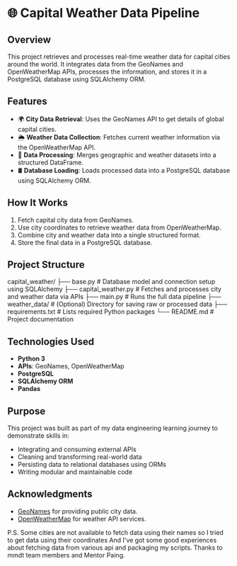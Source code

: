 # 🌐 Capital Weather Data Pipeline

## Overview

This project retrieves and processes real-time weather data for capital cities around the world. It integrates data from the GeoNames and OpenWeatherMap APIs, processes the information, and stores it in a PostgreSQL database using SQLAlchemy ORM.

## Features

- 🌍 **City Data Retrieval**: Uses the GeoNames API to get details of global capital cities.
- 🌦️ **Weather Data Collection**: Fetches current weather information via the OpenWeatherMap API.
- 🔄 **Data Processing**: Merges geographic and weather datasets into a structured DataFrame.
- 🛢️ **Database Loading**: Loads processed data into a PostgreSQL database using SQLAlchemy ORM.

## How It Works

1. Fetch capital city data from GeoNames.
2. Use city coordinates to retrieve weather data from OpenWeatherMap.
3. Combine city and weather data into a single structured format.
4. Store the final data in a PostgreSQL database.

## Project Structure

capital_weather/
├── base.py                 # Database model and connection setup using SQLAlchemy
├── capital_weather.py      # Fetches and processes city and weather data via APIs
├── main.py                 # Runs the full data pipeline
├── weather_data/           # (Optional) Directory for saving raw or processed data
├── requirements.txt        # Lists required Python packages
└── README.md               # Project documentation


## Technologies Used

- **Python 3**
- **APIs**: GeoNames, OpenWeatherMap
- **PostgreSQL**
- **SQLAlchemy ORM**
- **Pandas**

## Purpose

This project was built as part of my data engineering learning journey to demonstrate skills in:

- Integrating and consuming external APIs
- Cleaning and transforming real-world data
- Persisting data to relational databases using ORMs
- Writing modular and maintainable code

## Acknowledgments

- [GeoNames](https://www.geonames.org/) for providing public city data.
- [OpenWeatherMap](https://openweathermap.org/) for weather API services.



P.S. Some cities are not available to fetch data using their names so I tried to get data using their coordinates
And I've got some good experiences about fetching data from various api and packaging my scripts.
Thanks to mmdt team members and Mentor Paing.


